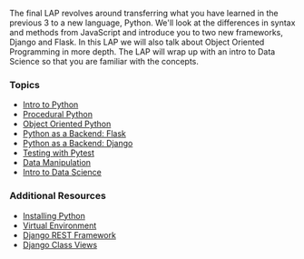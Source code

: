 The final LAP revolves around transferring what you have learned in the previous 3 to a new language, Python. We'll look at the differences in syntax and methods from JavaScript and introduce you to two new frameworks, Django and Flask. In this LAP we will also talk about Object Oriented Programming in more depth. The LAP will wrap up with an intro to Data Science so that you are familiar with the concepts.

### Topics
* [Intro to Python](https://github.com/getfutureproof/fp_guides_wiki/wiki/Intro-to-Python)
* [Procedural Python](https://github.com/getfutureproof/fp_guides_wiki/wiki/Procedural-Python)
* [Object Oriented Python](https://github.com/getfutureproof/fp_guides_wiki/wiki/OO-Python)
* [Python as a Backend: Flask](https://github.com/getfutureproof/fp_guides_wiki/wiki/Flask)
* [Python as a Backend: Django](https://github.com/getfutureproof/fp_guides_wiki/wiki/Django)
* [Testing with Pytest](https://github.com/getfutureproof/fp_guides_wiki/wiki/Testing-with-Pytest)
* [Data Manipulation](https://github.com/getfutureproof/fp_guides_wiki/wiki/Data-Manipulation)
* [Intro to Data Science](https://github.com/getfutureproof/fp_guides_wiki/wiki/Intro-to-Data-Science)

### Additional Resources
* [Installing Python](https://github.com/getfutureproof/fp_guides_wiki/wiki/Installing-Python)
* [Virtual Environment](https://github.com/getfutureproof/fp_guides_wiki/wiki/Virtual-Environment)
* [Django REST Framework]()
* [Django Class Views]()
